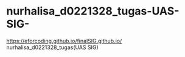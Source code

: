 # nurhalisa_d0221328_tugas-UAS-SIG-
https://eforcoding.github.io/finalSIG.github.io/
nurhalisa_d0221328_tugas(UAS SIG)
